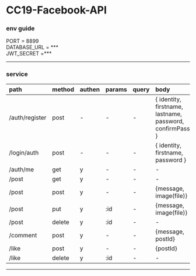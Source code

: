 CC19-Facebook-API
===
### env guide
PORT = 8899  
DATABASE_URL = ***  
JWT_SECRET =***  

---  
### service
|path |method |authen |params |query | body | 
|:--- |:--- |:---|:--- |:---|:--- |
|/auth/register|post|-|-|-|{ identity, firstname, lastname, password, confirmPassword }  
|/login/auth|post|-|-|-|{ identity, firstname, password }  
|/auth/me|get|y|-|-|-|
|/post|get|y|-|-|-|
|/post|post|y|-|-|{message, image(file)}
|/post|put|y|:id|-|{message, image(file)}
|/post|delete|y|:id|-|-
|/comment|post|y|-|-|{message, postId} 
|/like|post|y|-|-|{postId}
|/like|delete|y|:id|-|-  
---

